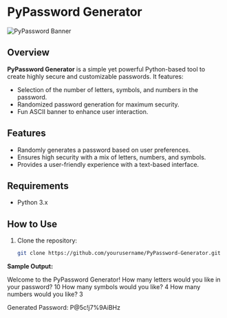 # PyPassword Generator

![PyPassword Banner](https://via.placeholder.com/728x90.png?text=PyPassword+Generator)

## Overview
**PyPassword Generator** is a simple yet powerful Python-based tool to create highly secure and customizable passwords. It features:
- Selection of the number of letters, symbols, and numbers in the password.
- Randomized password generation for maximum security.
- Fun ASCII banner to enhance user interaction.

## Features
- Randomly generates a password based on user preferences.
- Ensures high security with a mix of letters, numbers, and symbols.
- Provides a user-friendly experience with a text-based interface.

## Requirements
- Python 3.x

## How to Use
1. Clone the repository:
   ```bash
   git clone https://github.com/yourusername/PyPassword-Generator.git


**Sample Output:**

Welcome to the PyPassword Generator!
How many letters would you like in your password?
10
How many symbols would you like?
4
How many numbers would you like?
3

Generated Password: P@5c!j7%9AiBHz
